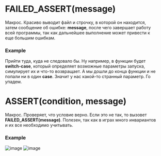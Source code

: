 # FAILED_ASSERT(message)

Макрос. Красиво выводит файл и строчку, в которой он находится, затем сообщение об ошибке: **message**, после чего завершает работу всей программы, так как дальнейшее выполнение может привести к еще большим ошибкам.

### Example

Прийти туда, куда не следовало бы. Ну например, в функции будет **switch-case**, который определяет возможные параметры запуска, симулирует их и что-то возвращает. А мы дошли до конца функции и не попали ни в один **case**. Значит у нас какой-то странный параметр. Го упадем.

# ASSERT(condition, message)

Макрос. Проверяет, что условие верно. Если это не так, то вызовет **FAILED_ASSERT(message)**. Полезен, так как в играх много инвариантов и их все необходимо учитывать.

### Example

![image](https://user-images.githubusercontent.com/54230867/221960861-44a337e2-8109-4bbc-bec7-6ffaf688fd71.png)
![image](https://user-images.githubusercontent.com/54230867/221961266-88e8071a-dbe1-4d95-a4fd-f938d488a290.png)